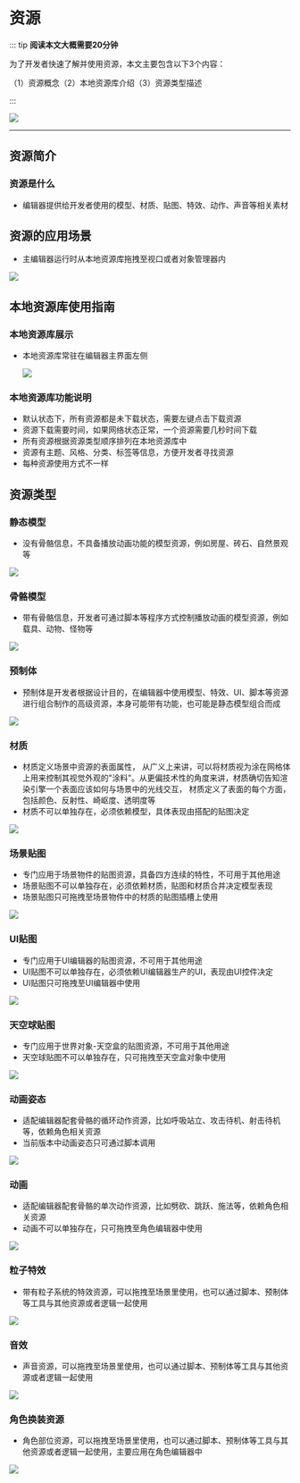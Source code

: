 # 资源

::: tip **阅读本文大概需要20分钟**

为了开发者快速了解并使用资源，本文主要包含以下3个内容：

（1）资源概念（2）本地资源库介绍（3）资源类型描述

:::

![](https://cdn.233xyx.com/1681289385821_995.png)

---

## 资源简介
   
### 资源是什么

* 编辑器提供给开发者使用的模型、材质、贴图、特效、动作、声音等相关素材

## 资源的应用场景

* 主编辑器运行时从本地资源库拖拽至视口或者对象管理器内

![](https://cdn.233xyx.com/1681289385865_928.gif)

## 本地资源库使用指南
   
### 本地资源库展示

* 本地资源库常驻在编辑器主界面左侧
  
  ![](https://cdn.233xyx.com/1681289385955_777.png)

### 本地资源库功能说明

* 默认状态下，所有资源都是未下载状态，需要左键点击下载资源
* 资源下载需要时间，如果网络状态正常，一个资源需要几秒时间下载
* 所有资源根据资源类型顺序排列在本地资源库中
* 资源有主题、风格、分类、标签等信息，方便开发者寻找资源
* 每种资源使用方式不一样

## 资源类型
   
### 静态模型

* 没有骨骼信息，不具备播放动画功能的模型资源，例如房屋、砖石、自然景观等

![](https://cdn.233xyx.com/1681289385776_485.png)

### 骨骼模型

* 带有骨骼信息，开发者可通过脚本等程序方式控制播放动画的模型资源，例如载具、动物、怪物等

![](https://cdn.233xyx.com/1681289385651_117.png)

### 预制体

* 预制体是开发者根据设计目的，在编辑器中使用模型、特效、UI、脚本等资源进行组合制作的高级资源，本身可能带有功能，也可能是静态模型组合而成

![](https://cdn.233xyx.com/1681289385570_394.png)

### 材质

* 材质定义场景中资源的表面属性， 从广义上来讲，可以将材质视为涂在网格体上用来控制其视觉外观的"涂料"。从更偏技术性的角度来讲，材质确切告知渲染引擎一个表面应该如何与场景中的光线交互， 材质定义了表面的每个方面，包括颜色、反射性、崎岖度、透明度等
* 材质不可以单独存在，必须依赖模型，具体表现由搭配的贴图决定

![](https://cdn.233xyx.com/1681289386077_717.gif)

### 场景贴图

* 专门应用于场景物件的贴图资源，具备四方连续的特性，不可用于其他用途
* 场景贴图不可以单独存在，必须依赖材质，贴图和材质合并决定模型表现
* 场景贴图只可拖拽至场景物件中的材质的贴图插槽上使用

![](https://cdn.233xyx.com/1681289385736_162.gif)

### UI贴图

* 专门应用于UI编辑器的贴图资源，不可用于其他用途
* UI贴图不可以单独存在，必须依赖UI编辑器生产的UI，表现由UI控件决定
* UI贴图只可拖拽至UI编辑器中使用

![](https://cdn.233xyx.com/1681289386119_528.gif)

### 天空球贴图

* 专门应用于世界对象-天空盒的贴图资源，不可用于其他用途
* 天空球贴图不可以单独存在，只可拖拽至天空盒对象中使用

![](https://cdn.233xyx.com/1681289386162_878.gif)

### 动画姿态

* 适配编辑器配套骨骼的循环动作资源，比如呼吸站立、攻击待机、射击待机等，依赖角色相关资源
* 当前版本中动画姿态只可通过脚本调用

![](https://cdn.233xyx.com/1681289385995_151.png)

### 动画

* 适配编辑器配套骨骼的单次动作资源，比如劈砍、跳跃、施法等，依赖角色相关资源
* 动画不可以单独存在，只可拖拽至角色编辑器中使用

![](https://cdn.233xyx.com/1681289385692_676.gif)

### 粒子特效

* 带有粒子系统的特效资源，可以拖拽至场景里使用，也可以通过脚本、预制体等工具与其他资源或者逻辑一起使用

![](https://cdn.233xyx.com/1681289386037_323.gif)

### 音效

* 声音资源，可以拖拽至场景里使用，也可以通过脚本、预制体等工具与其他资源或者逻辑一起使用

![](https://cdn.233xyx.com/1681289385609_369.gif)

### 角色换装资源

* 角色部位资源，可以拖拽至场景里使用，也可以通过脚本、预制体等工具与其他资源或者逻辑一起使用，主要应用在角色编辑器中

![](https://cdn.233xyx.com/1681289385909_016.gif)
